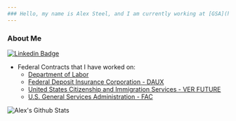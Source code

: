 ```yaml
---
### Hello, my name is Alex Steel, and I am currently working at [GSA](https://www.gsa.gov/) as a contractor on behalf of [Pluribus Digital](https://pluribusdigital.com/)
---
```

  
### About Me
[![Linkedin Badge](https://img.shields.io/badge/-asteel-blue?style=flat-square&logo=Linkedin&logoColor=white&link=https://www.linkedin.com/in/alexander-steel-84004282)](https://www.linkedin.com/in/alexander-steel-84004282)
- Federal Contracts that I have worked on:
  -   [Department of Labor](https://www.dol.gov/)
  -   [Federal Deposit Insurance Corporation - DAUX](https://www.fdic.gov/)
  -   [United States Citizenship and Immigration Services - VER FUTURE](https://www.uscis.gov/)
  -   [U.S. General Services Administration - FAC](https://www.gsa.gov/)

![Alex's Github Stats](https://github-readme-stats.vercel.app/api?username=Bombarding&show_icons=true&theme=dark)
